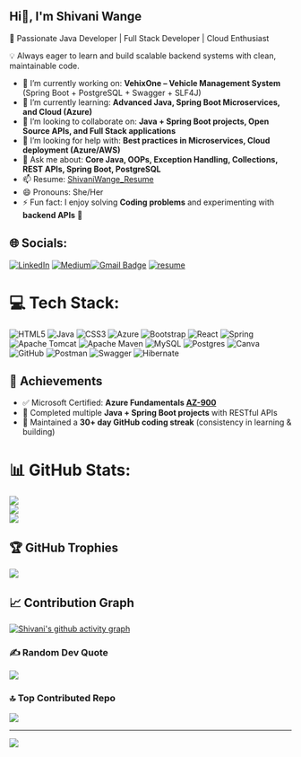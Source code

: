 ## Hi👋, I'm Shivani Wange
🚀 Passionate Java Developer | Full Stack Developer | Cloud Enthusiast

💡 Always eager to learn and build scalable backend systems with clean, maintainable code.

- 🔭 I’m currently working on: **VehixOne – Vehicle Management System** (Spring Boot + PostgreSQL + Swagger + SLF4J)  
- 🌱 I’m currently learning: **Advanced Java, Spring Boot Microservices, and Cloud (Azure)**  
- 👯 I’m looking to collaborate on: **Java + Spring Boot projects, Open Source APIs, and Full Stack applications**  
- 🤔 I’m looking for help with: **Best practices in Microservices, Cloud deployment (Azure/AWS)**  
- 💬 Ask me about: **Core Java, OOPs, Exception Handling, Collections, REST APIs, Spring Boot, PostgreSQL**  
- 📫 Resume:  [ShivaniWange_Resume](https://drive.google.com/file/d/1uYdrNvKgcLLMvxzDCpMbqiRc28JqYKc9/view)
- 😄 Pronouns: She/Her  
- ⚡ Fun fact: I enjoy solving **Coding problems** and experimenting with **backend APIs** 🚀


## 🌐 Socials:
[![LinkedIn](https://img.shields.io/badge/LinkedIn-%230077B5.svg?logo=linkedin&logoColor=white)](https://linkedin.com/in/shivani-wange-802255236) [![Medium](https://img.shields.io/badge/Medium-12100E?logo=medium&logoColor=white)](https://medium.com/@@shivaniwange2003)[![Gmail Badge](https://img.shields.io/badge/-Gmail-D14836?style=flat&logo=Gmail&logoColor=white)](https://mail.google.com/mail/?view=cm&fs=1&to=shivaniwange2003@gmail.com)
[![resume](https://img.shields.io/badge/Resume-59666C?logo=resume&logoColor=white)](https://drive.google.com/file/d/1uYdrNvKgcLLMvxzDCpMbqiRc28JqYKc9/view) 

# 💻 Tech Stack:
![HTML5](https://img.shields.io/badge/html5-%23E34F26.svg?style=for-the-badge&logo=html5&logoColor=white) ![Java](https://img.shields.io/badge/java-%23ED8B00.svg?style=for-the-badge&logo=openjdk&logoColor=white) ![CSS3](https://img.shields.io/badge/css3-%231572B6.svg?style=for-the-badge&logo=css3&logoColor=white) ![Azure](https://img.shields.io/badge/azure-%230072C6.svg?style=for-the-badge&logo=microsoftazure&logoColor=white) ![Bootstrap](https://img.shields.io/badge/bootstrap-%238511FA.svg?style=for-the-badge&logo=bootstrap&logoColor=white) ![React](https://img.shields.io/badge/react-%2320232a.svg?style=for-the-badge&logo=react&logoColor=%2361DAFB) ![Spring](https://img.shields.io/badge/spring-%236DB33F.svg?style=for-the-badge&logo=spring&logoColor=white) ![Apache Tomcat](https://img.shields.io/badge/apache%20tomcat-%23F8DC75.svg?style=for-the-badge&logo=apache-tomcat&logoColor=black) ![Apache Maven](https://img.shields.io/badge/Apache%20Maven-C71A36?style=for-the-badge&logo=Apache%20Maven&logoColor=white) ![MySQL](https://img.shields.io/badge/mysql-4479A1.svg?style=for-the-badge&logo=mysql&logoColor=white) ![Postgres](https://img.shields.io/badge/postgres-%23316192.svg?style=for-the-badge&logo=postgresql&logoColor=white) ![Canva](https://img.shields.io/badge/Canva-%2300C4CC.svg?style=for-the-badge&logo=Canva&logoColor=white) ![GitHub](https://img.shields.io/badge/github-%23121011.svg?style=for-the-badge&logo=github&logoColor=white) ![Postman](https://img.shields.io/badge/Postman-FF6C37?style=for-the-badge&logo=postman&logoColor=white) ![Swagger](https://img.shields.io/badge/-Swagger-%23Clojure?style=for-the-badge&logo=swagger&logoColor=white) ![Hibernate](https://img.shields.io/badge/Hibernate-59666C?style=for-the-badge&logo=Hibernate&logoColor=white) 


## 🏅 Achievements  
- ✅ Microsoft Certified: **Azure Fundamentals [AZ-900](https://www.credly.com/users/shivani-wange/badges#credly)**  
- 🥇 Completed multiple **Java + Spring Boot projects** with RESTful APIs  
- 🌟 Maintained a **30+ day GitHub coding streak** (consistency in learning & building)  


# 📊 GitHub Stats:
![](https://github-readme-stats.vercel.app/api?username=ShivaniWange08&theme=radical&hide_border=false&include_all_commits=true&count_private=false)<br/>
![](https://nirzak-streak-stats.vercel.app/?user=ShivaniWange08&theme=radical&hide_border=false)<br/>
![](https://github-readme-stats.vercel.app/api/top-langs/?username=ShivaniWange08&theme=radical&hide_border=false&include_all_commits=true&count_private=false&layout=compact)

## 🏆 GitHub Trophies
![](https://github-profile-trophy.vercel.app/?username=ShivaniWange08&theme=radical&no-frame=false&no-bg=true&margin-w=4)


  ## 📈 Contribution Graph  
[![Shivani's github activity graph](https://github-readme-activity-graph.vercel.app/graph?username=ShivaniWange08&theme=tokyo-night)](https://github.com/ashutosh00710/github-readme-activity-graph)  


### ✍️ Random Dev Quote
![](https://quotes-github-readme.vercel.app/api?type=horizontal&theme=radical)

### 🔝 Top Contributed Repo
![](https://github-contributor-stats.vercel.app/api?username=ShivaniWange08&limit=5&theme=dark&combine_all_yearly_contributions=true)

---
[![](https://visitcount.itsvg.in/api?id=ShivaniWange08&icon=0&color=0)](https://visitcount.itsvg.in)
